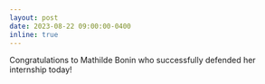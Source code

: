 ```yaml
---
layout: post
date: 2023-08-22 09:00:00-0400
inline: true
---
```

Congratulations to Mathilde Bonin who successfully defended her internship today!
